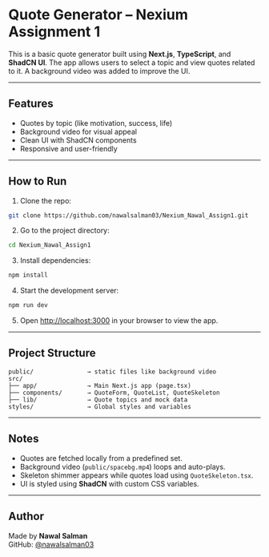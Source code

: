 # Quote Generator – Nexium Assignment 1

This is a basic quote generator built using **Next.js**, **TypeScript**, and **ShadCN UI**. The app allows users to select a topic and view quotes related to it. A background video was added to improve the UI.

---

## Features

- Quotes by topic (like motivation, success, life)
- Background video for visual appeal
- Clean UI with ShadCN components
- Responsive and user-friendly

---

## How to Run

1. Clone the repo:

```bash
git clone https://github.com/nawalsalman03/Nexium_Nawal_Assign1.git
```

2. Go to the project directory:

```bash
cd Nexium_Nawal_Assign1
```

3. Install dependencies:

```bash
npm install
```

4. Start the development server:

```bash
npm run dev
```

5. Open [http://localhost:3000](http://localhost:3000) in your browser to view the app.

---

## Project Structure

```
public/               → static files like background video
src/
├── app/              → Main Next.js app (page.tsx)
├── components/       → QuoteForm, QuoteList, QuoteSkeleton
├── lib/              → Quote topics and mock data
styles/               → Global styles and variables
```

---

## Notes

- Quotes are fetched locally from a predefined set.
- Background video (`public/spacebg.mp4`) loops and auto-plays.
- Skeleton shimmer appears while quotes load using `QuoteSkeleton.tsx`.
- UI is styled using **ShadCN** with custom CSS variables.

---

## Author

Made by **Nawal Salman**  
GitHub: [@nawalsalman03](https://github.com/nawalsalman03)
